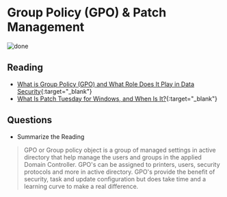 # Group Policy (GPO) & Patch Management

![done](https://external-content.duckduckgo.com/iu/?u=https%3A%2F%2Frestusetiawan.com%2Fwp-content%2Fuploads%2F2021%2F02%2Fwhatis-group_policy_object-f_mobile.png&f=1&nofb=1)

## Reading

- [What is Group Policy (GPO) and What Role Does It Play in Data Security](https://www.lepide.com/blog/what-is-group-policy-gpo-and-what-role-does-it-play-in-data-security/){:target="_blank"}
- [What Is Patch Tuesday for Windows, and When Is It?](https://www.howtogeek.com/443161/what-is-patch-tuesday-for-windows-and-when-is-it/){:target="_blank"}


## Questions
- Summarize the Reading<br>
> GPO or Group policy object is a group of managed settings in active directory that help manage the users and groups in the applied Domain Controller. GPO's can be assigned to printers, users, security protocols and more in active directory. GPO's provide the benefit of security, task and update configuration but does take time and a learning curve to make a real difference. 